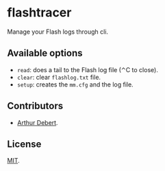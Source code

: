 [arthur_debert]: http://github.com/arthur-debert
[license]: http://opensource.org/licenses/MIT

# flashtracer

Manage your Flash logs through cli.

## Available options
* `read`: does a tail to the Flash log file (⌃C to close).
* `clear`: clear `flashlog.txt` file.
* `setup`: creates the `mm.cfg` and the log file.

## Contributors
* [Arthur Debert][arthur_debert].

## License
[MIT][license].
